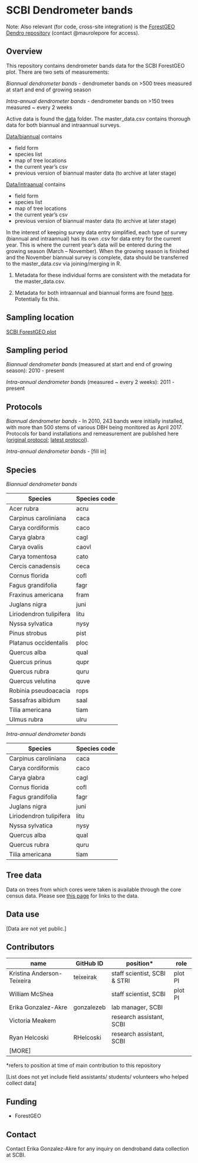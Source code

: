 # SCBI Dendrometer bands

Note: Also relevant (for code, cross-site integration) is the [ForestGEO Dendro repository](https://github.com/forestgeo/dendro) (contact @maurolepore for access).

## Overview 
This repository contains dendrometer bands data for the SCBI ForestGEO plot. There are two sets of measurements: 

*Biannual dendrometer bands* - dendrometer bands on >500 trees measured at start and end of growing season

*Intra-annual dendrometer bands* - dendrometer bands on >150 trees measured ~ every 2 weeks

Active data is found the [data](https://github.com/SCBI-ForestGEO/Dendrobands/tree/master/data) folder. The master_data.csv contains thorough data for both biannual and intraannual surveys.

[Data/biannual](https://github.com/SCBI-ForestGEO/Dendrobands/tree/master/data/biannual) contains
-	field form
-	species list
-	map of tree locations
-	the current year’s csv
- previous version of biannual master data (to archive at later stage)

[Data/intraanual](https://github.com/SCBI-ForestGEO/Dendrobands/tree/master/data/intraannual) contains
-	field form
-	species list
-	map of tree locations
-	the current year’s csv
- previous version of biannual master data (to archive at later stage)

In the interest of keeping survey data entry simplified, each type of survey (biannual and intraannual) has its own .csv for data entry for the current year. This is where the current year’s data will be entered during the growing season (March – November). When the growing season is finished and the November biannual survey is complete, data should be transferred to the master_data.csv via joining/merging in R. 
1.	Metadata for these individual forms are consistent with the metadata for the master_data.csv.

2. Metadata for both intraannual and biannual forms are found [here](https://github.com/SCBI-ForestGEO/Dendrobands/blob/master/metadata/fieldform_metadata.csv). Potentially fix this.

## Sampling location
[SCBI ForestGEO plot](https://forestgeo.si.edu/sites/north-america/smithsonian-conservation-biology-institute)


## Sampling period
*Biannual dendrometer bands* (measured at start and end of growing season): 2010 - present

*Intra-annual dendrometer bands* (measured ~ every 2 weeks): 2011 - present


## Protocols
*Biannual dendrometer bands* - In 2010, 243 bands were initially installed, with more than 500 stems of various DBH being monitored as April 2017. Protocols for band installations and remeasurement are published here ([original protocol](https://forestgeo.si.edu/sites/default/files/metal_band_dendrometer_protocol_done_1.pdf); [latest protocol](https://docs.google.com/document/d/1kCG22EAEnOVxw9Z-cPPvrHIzvRFE-j0U7anTmhJbkqM/edit)).

*Intra-annual dendrometer bands* - [fill in]


## Species
*Biannual dendrometer bands* 

| Species | Species code |
| ---- | ---- |
| Acer rubra |	acru |
| Carpinus caroliniana |	caca |
| Carya cordiformis |	caco |
| Carya glabra |	cagl |
| Carya ovalis |	caovl |
| Carya tomentosa |	cato |
| Cercis canadensis |	ceca |
| Cornus florida |	cofl |
| Fagus grandifolia |	fagr |
| Fraxinus americana |	fram |
| Juglans nigra |	juni |
| Liriodendron tulipifera |	litu |
| Nyssa sylvatica |	nysy |
| Pinus strobus |	pist |
| Platanus occidentalis |	ploc |
| Quercus alba |	qual |
| Quercus prinus |	qupr |
| Quercus rubra |	quru |
| Quercus velutina |	quve |
| Robinia pseudoacacia |	rops |
| Sassafras albidum |	saal |
| Tilia americana |	tiam |
| Ulmus rubra |	ulru |

*Intra-annual dendrometer bands*

| Species | Species code |
| --- | --- |
| Carpinus caroliniana | caca |
| Carya cordiformis | caco |
| Carya glabra | cagl |
| Cornus florida | cofl |
| Fagus grandifolia |fagr |
| Juglans nigra | juni |
| Liriodendron tulipifera | litu |
| Nyssa sylvatica |nysy |
| Quercus alba |qual |
| Quercus rubra |quru |
| Tilia americana |tiam |


## Tree data
Data on trees from which cores were taken is available through the core census data. Please see [this page](https://github.com/EcoClimLab/SCBI-ForestGEO-Data) for links to the data.

## Data use

[Data are not yet public.]

## Contributors
| name | GitHub ID| position* | role |
| -----| ---- | ---- |---- |
| Kristina Anderson-Teixeira | teixeirak | staff scientist, SCBI & STRI | plot PI |
| William McShea |  | staff scientist, SCBI | plot PI |
| Erika Gonzalez-Akre | gonzalezeb | lab manager, SCBI | |
| Victoria Meakem |  | research assistant, SCBI |  |
| Ryan Helcoski | RHelcoski | research assistant, SCBI |  |
| [MORE]| | | |
 
*refers to position at time of main contribution to this repository

[List does not yet include field assistants/ students/ volunteers who helped collect data]

## Funding 
- ForestGEO 

## Contact
Contact Erika Gonzalez-Akre for any inquiry on dendroband data collection at SCBI.


